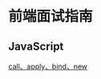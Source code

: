 # 前端面试指南
## JavaScript
[call、apply、bind、new](https://github.com/stakjun/blog/issues/1 "call、apply、bind")

